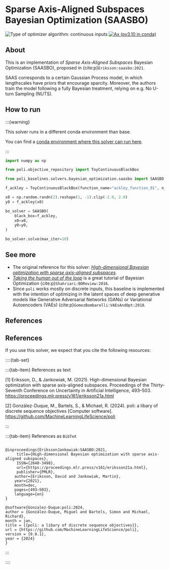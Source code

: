 # Sparse Axis-Aligned Subspaces Bayesian Optimization (SAASBO)

![Type of optimizer algorithm: continuous inputs](https://img.shields.io/badge/Type-continuous_inputs-cyan)
[![Ax (py3.10 in conda)](https://github.com/MachineLearningLifeScience/poli-baselines/actions/workflows/python-tox-testing-ax.yml/badge.svg)](https://github.com/MachineLearningLifeScience/poli-baselines/actions/workflows/python-tox-testing-ax.yml) 

## About


This is an implementation of _Sparse Axis-Aligned Subspaces_ Bayesian Optimization (SAASBO), proposed in {cite:p}`Eriksson:saasbo:2021`.

SAAS corresponds to a certain Gaussian Process model, in which lengthscales have priors that encourage sparcity. Moreover, the authors train the model following  a fully Bayesian treatment, relying on e.g. No U-turn Sampling (NUTS).

## How to run

:::{warning}

This solver runs in a different conda environment than base.

You can find a [conda environment where this solver can run here](https://github.com/MachineLearningLifeScience/poli-baselines/blob/fb7d3b6f48c58d05c114cab4ff45b8f5c02428c5/src/poli_baselines/core/utils/ax/environment.ax.yml#L1).

:::

```python
import numpy as np

from poli.objective_repository import ToyContinuousBlackBox

from poli_baselines.solvers.bayesian_optimization.saasbo import SAASBO

f_ackley = ToyContinuousBlackBox(function_name="ackley_function_01", n_dimensions=2)

x0 = np.random.randn(2).reshape(1, -1).clip(-2.0, 2.0)
y0 = f_ackley(x0)

bo_solver = SAASBO(
    black_box=f_ackley,
    x0=x0,
    y0=y0,
)

bo_solver.solve(max_iter=10)
```

## See more

- The original reference for this solver: [*High-dimensional Bayesian optimization with sparse axis-aligned subspaces*](https://proceedings.mlr.press/v161/eriksson21a/eriksson21a.pdf).
- [*Taking the human out of the loop*](https://www.cs.ox.ac.uk/people/nando.defreitas/publications/BayesOptLoop.pdf) is a great tutorial of Bayesian Optimization {cite:p}`Shahriari:BOReview:2016`.
- Since `poli` works mostly on discrete inputs, this baseline is implemented with the intention of optimizing in the latent spaces of deep generative models like Generative Adversarial Networks (GANs) or Variational Autoencoders (VAEs) {cite:p}`GomezBombarelli:VAEsAndOpt:2018`.

## References


## References

If you use this solver, we expect that you cite the following resources:

::::{tab-set}

:::{tab-item} References as text

[1] Eriksson, D., & Jankowiak, M. (2021). High-dimensional Bayesian optimization with sparse axis-aligned subspaces. Proceedings of the Thirty-Seventh Conference on Uncertainty in Artificial Intelligence, 493–503. https://proceedings.mlr.press/v161/eriksson21a.html


[2] González-Duque, M., Bartels, S., & Michael, R. (2024). poli: a libary of discrete sequence objectives [Computer software]. https://github.com/MachineLearningLifeScience/poli


:::

:::{tab-item} References as `BibTeX`

```

@inproceedings{ErikssonJankowiak:SAASBO:2021,
     title={High-dimensional Bayesian optimization with sparse axis-aligned subspaces},
     ISSN={2640-3498},
     url={https://proceedings.mlr.press/v161/eriksson21a.html},
     publisher={PMLR},
    author={Eriksson, David and Jankowiak, Martin},
    year={2021},
    month=dec,
    pages={493–503},
    language={en}
}

@software{Gonzalez-Duque:poli:2024,
author = {González-Duque, Miguel and Bartels, Simon and Michael, Richard},
month = jan,
title = {{poli: a libary of discrete sequence objectives}},
url = {https://github.com/MachineLearningLifeScience/poli},
version = {0.0.1},
year = {2024}
}

```

:::

::::

